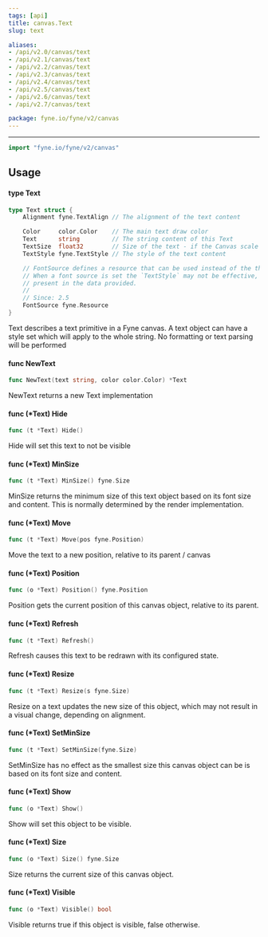 ```yaml
---
tags: [api]
title: canvas.Text
slug: text

aliases:
- /api/v2.0/canvas/text
- /api/v2.1/canvas/text
- /api/v2.2/canvas/text
- /api/v2.3/canvas/text
- /api/v2.4/canvas/text
- /api/v2.5/canvas/text
- /api/v2.6/canvas/text
- /api/v2.7/canvas/text

package: fyne.io/fyne/v2/canvas
---
```



---
```go
import "fyne.io/fyne/v2/canvas"
```

## Usage

#### type Text

```go
type Text struct {
	Alignment fyne.TextAlign // The alignment of the text content

	Color     color.Color    // The main text draw color
	Text      string         // The string content of this Text
	TextSize  float32        // Size of the text - if the Canvas scale is 1.0 this will be equivalent to point size
	TextStyle fyne.TextStyle // The style of the text content

	// FontSource defines a resource that can be used instead of the theme for looking up the font.
	// When a font source is set the `TextStyle` may not be effective, as it will be limited to the styles
	// present in the data provided.
	//
	// Since: 2.5
	FontSource fyne.Resource
}
```

Text describes a text primitive in a Fyne canvas. A text object can have a style set which will apply to the whole string. No formatting or text parsing will be performed

#### func  NewText

```go
func NewText(text string, color color.Color) *Text
```
NewText returns a new Text implementation

#### func (*Text) Hide

```go
func (t *Text) Hide()
```
Hide will set this text to not be visible

#### func (*Text) MinSize

```go
func (t *Text) MinSize() fyne.Size
```
MinSize returns the minimum size of this text object based on its font size and content. This is normally determined by the render implementation.

#### func (*Text) Move

```go
func (t *Text) Move(pos fyne.Position)
```
Move the text to a new position, relative to its parent / canvas

#### func (*Text) Position

```go
func (o *Text) Position() fyne.Position
```
Position gets the current position of this canvas object, relative to its parent.

#### func (*Text) Refresh

```go
func (t *Text) Refresh()
```
Refresh causes this text to be redrawn with its configured state.

#### func (*Text) Resize

```go
func (t *Text) Resize(s fyne.Size)
```
Resize on a text updates the new size of this object, which may not result in a visual change, depending on alignment.

#### func (*Text) SetMinSize

```go
func (t *Text) SetMinSize(fyne.Size)
```
SetMinSize has no effect as the smallest size this canvas object can be is based on its font size and content.

#### func (*Text) Show

```go
func (o *Text) Show()
```
Show will set this object to be visible.

#### func (*Text) Size

```go
func (o *Text) Size() fyne.Size
```
Size returns the current size of this canvas object.

#### func (*Text) Visible

```go
func (o *Text) Visible() bool
```
Visible returns true if this object is visible, false otherwise.
